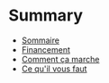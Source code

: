 # Summary

* [Sommaire](README.md)
* [Financement](financement.md)
* [Comment ça marche](comment_ca_marche.md)
* [Ce qu'il vous faut](cequil_vous_faut_md.md)

